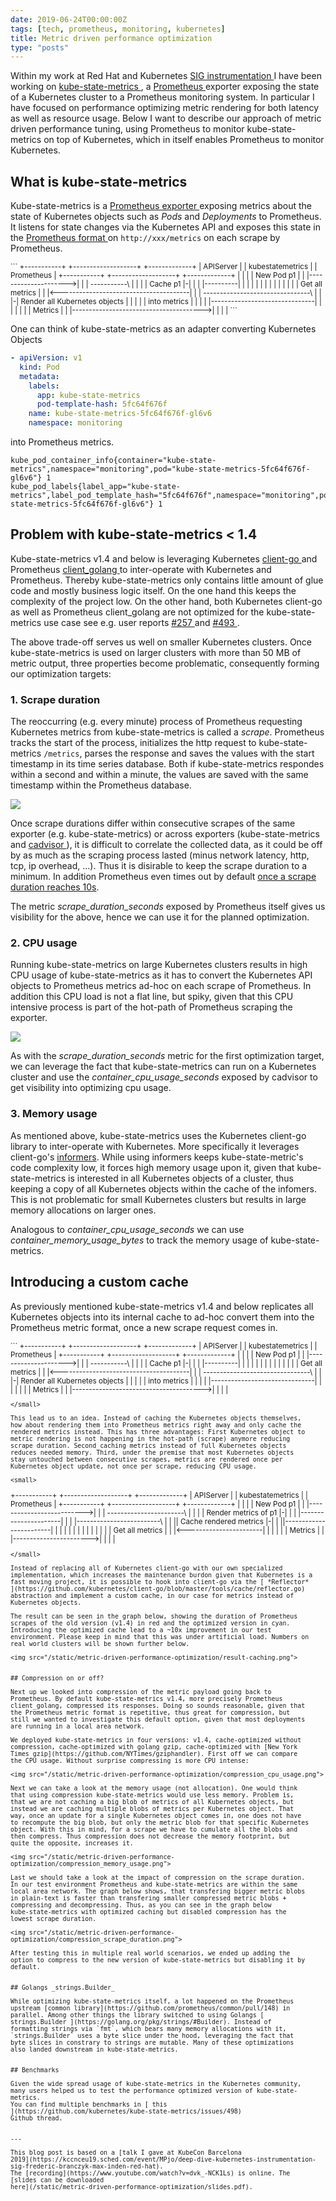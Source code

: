 ```yaml
---
date: 2019-06-24T00:00:00Z
tags: [tech, prometheus, monitoring, kubernetes]
title: Metric driven performance optimization
type: "posts"
---
```



Within my work at Red Hat and Kubernetes [ SIG instrumentation
](https://github.com/kubernetes/community/tree/master/sig-instrumentation) I
have been working on [ kube-state-metrics
](https://github.com/kubernetes/kube-state-metrics/), a [ Prometheus
](https://github.com/prometheus/prometheus) exporter exposing the state of a
Kubernetes cluster to a Prometheus monitoring system. In particular I have
focused on performance optimizing metric rendering for both latency as well as
resource usage. Below I want to describe our approach of metric driven
performance tuning, using Prometheus to monitor kube-state-metrics on top of
Kubernetes, which in itself enables Prometheus to monitor Kubernetes.


## What is kube-state-metrics

Kube-state-metrics is a [ Prometheus exporter
](https://prometheus.io/docs/instrumenting/exporters/) exposing metrics about
the state of Kubernetes objects such as _Pods_ and _Deployments_ to Prometheus.
It listens for state changes via the Kubernetes API and exposes this state in
the [ Prometheus format
](https://github.com/prometheus/docs/blob/master/content/docs/instrumenting/exposition_formats.md#text-format-example)
on `http://xxx/metrics` on each scrape by Prometheus.

<small>
```
+-----------+      +-------------------+                       +-------------+
| APIServer |      | kubestatemetrics  |                       | Prometheus  |
+-----------+      +-------------------+                       +-------------+
      |                      |                                        |
      | New Pod p1           |                                        |
      |--------------------->|                                        |
      |         -----------\ |                                        |
      |         | Cache p1 |-|                                        |
      |         |----------| |                                        |
      |                      |                                        |
      |                      |                                        |
      |                      |                                        |
      |                      |                        Get all metrics |
      |                      |<---------------------------------------|
      |                      | --------------------------------\      |
      |                      |-| Render all Kubernetes objects |      |
      |                      | | into metrics                  |      |
      |                      | |-------------------------------|      |
      |                      |                                        |
      |                      | Metrics                                |
      |                      |--------------------------------------->|
      |                      |                                        |
```
</small>

One can think of kube-state-metrics as an adapter converting Kubernetes Objects

```yaml
- apiVersion: v1
  kind: Pod
  metadata:
    labels:
      app: kube-state-metrics
      pod-template-hash: 5fc64f676f
    name: kube-state-metrics-5fc64f676f-gl6v6
    namespace: monitoring
```

into Prometheus metrics.

```
kube_pod_container_info{container="kube-state-metrics",namespace="monitoring",pod="kube-state-metrics-5fc64f676f-gl6v6"} 1        
kube_pod_labels{label_app="kube-state-metrics",label_pod_template_hash="5fc64f676f",namespace="monitoring",pod="kube-state-metrics-5fc64f676f-gl6v6"} 1
```


## Problem with kube-state-metrics < 1.4

Kube-state-metrics v1.4 and below is leveraging Kubernetes [ client-go
](https://github.com/kubernetes/client-go) and Prometheus [ client_golang
](https://github.com/prometheus/client_golang/) to inter-operate with Kubernetes
and Prometheus. Thereby kube-state-metrics only contains little amount of glue
code and mostly business logic itself. On the one hand this keeps the complexity
of the project low. On the other hand, both Kubernetes client-go as well as
Prometheus client_golang are not optimized for the kube-state-metrics use case
see e.g. user reports [ #257
](https://github.com/kubernetes/kube-state-metrics/issues/257) and [ #493
](https://github.com/kubernetes/kube-state-metrics/issues/257).

The above trade-off serves us well on smaller Kubernetes clusters. Once
kube-state-metrics is used on larger clusters with more than 50 MB of metric
output, three properties become problematic, consequently forming our
optimization targets:


### 1. Scrape duration

The reoccurring (e.g. every minute) process of Prometheus requesting Kubernetes
metrics from kube-state-metrics is called a *scrape*. Prometheus tracks the
start of the process, initializes the http request to kube-state-metrics
`/metrics`, parses the response and saves the values with the start timestamp in
its time series database. Both if kube-state-metrics respondes within a second
and within a minute, the values are saved with the same timestamp within the
Prometheus database.

<img src="/static/metric-driven-performance-optimization/v1.4_scrape_duration_seconds.png">
  
Once scrape durations differ within consecutive scrapes of the same exporter
(e.g. kube-state-metrics) or across exporters (kube-state-metrics and [cadvisor
](https://github.com/google/cadvisor)), it is difficult to correlate the
collected data, as it could be off by as much as the scraping process lasted
(minus network latency, http, tcp, ip overhead, ...). Thus it is disirable to
keep the scrape duration to a minimum. In addition Prometheus even times out by
default [ once a scrape duration reaches
10s](https://prometheus.io/docs/prometheus/latest/configuration/configuration/#configuration-file).

The metric *scrape_duration_seconds* exposed by Prometheus itself gives us
visibility for the above, hence we can use it for the planned optimization.


### 2. CPU usage

Running kube-state-metrics on large Kubernetes clusters results in high CPU
usage of kube-state-metrics as it has to convert the Kubernetes API objects to
Prometheus metrics ad-hoc on each scrape of Prometheus. In addition this CPU
load is not a flat line, but spiky, given that this CPU intensive process is
part of the hot-path of Prometheus scraping the exporter.

<img src="/static/metric-driven-performance-optimization/v1.4_container_cpu_usage_seconds.png">

As with the *scrape_duration_seconds* metric for the first optimization target,
we can leverage the fact that kube-state-metrics can run on a Kubernetes cluster
and use the *container_cpu_usage_seconds* exposed by cadvisor to get visibility
into optimizing cpu usage.


### 3. Memory usage

As mentioned above, kube-state-metrics uses the Kubernetes client-go library to
inter-operate with Kubernetes. More specifically it leverages client-go's
[informers](https://godoc.org/k8s.io/client-go/informers). While using informers
keeps kube-state-metric's code complexity low, it forces high memory usage upon
it, given that kube-state-metrics is interested in all Kubernetes objects of a
cluster, thus keeping a copy of all Kubernetes objects within the cache of the
infomers. This is not problematic for small Kubernetes clusters but results in
large memory allocations on larger ones.

Analogous to *container_cpu_usage_seconds* we can use
*container_memory_usage_bytes* to track the memory usage of kube-state-metrics.


## Introducing a custom cache

As previously mentioned kube-state-metrics v1.4 and below replicates all
Kubernetes objects into its internal cache to ad-hoc convert them into
the Prometheus metric format, once a new scrape request comes in.

<small>
```
+-----------+      +-------------------+                       +-------------+
| APIServer |      | kubestatemetrics  |                       | Prometheus  |
+-----------+      +-------------------+                       +-------------+
      |                      |                                        |
      | New Pod p1           |                                        |
      |--------------------->|                                        |
      |         -----------\ |                                        |
      |         | Cache p1 |-|                                        |
      |         |----------| |                                        |
      |                      |                                        |
      |                      |                                        |
      |                      |                                        |
      |                      |                        Get all metrics |
      |                      |<---------------------------------------|
      |                      | --------------------------------\      |
      |                      |-| Render all Kubernetes objects |      |
      |                      | | into metrics                  |      |
      |                      | |-------------------------------|      |
      |                      |                                        |
      |                      | Metrics                                |
      |                      |--------------------------------------->|
      |                      |                                        |

```
</small>

This lead us to an idea. Instead of caching the Kubernetes objects themselves,
how about rendering them into Prometheus metrics right away and only cache the
rendered metrics instead. This has three advantages: First Kubernetes object to
metric rendering is not happening in the hot-path (scrape) anymore reducing
scrape duration. Second caching metrics instead of full Kubernetes objects
reduces needed memory. Third, under the premise that most Kubernetes objects
stay untouched between consecutive scrapes, metrics are rendered once per
Kubernetes object update, not once per scrape, reducing CPU usage.

<small>
```
+-----------+           +-------------------+       +-------------+
| APIServer |           | kubestatemetrics  |       | Prometheus  |
+-----------+           +-------------------+       +-------------+
      |                           |                        |
      | New Pod p1                |                        |
      |-------------------------->|                        |
      |  -----------------------\ |                        |
      |  | Render metrics of p1 |-|                        |
      |  |----------------------| |                        |
      |-------------------------\ |                        |
      || Cache rendered metrics |-|                        |
      ||------------------------| |                        |
      |                           |                        |
      |                           |                        |
      |                           |                        |
      |                           |        Get all metrics |
      |                           |<-----------------------|
      |                           |                        |
      |                           | Metrics                |
      |                           |----------------------->|
      |                           |                        |


```
</small>

Instead of replacing all of Kubernetes client-go with our own specialized
implementation, which increases the maintenance burdon given that Kubernetes is a
fast moving project, it is possible to hook into client-go via the [ *Reflector*
](https://github.com/kubernetes/client-go/blob/master/tools/cache/reflector.go)
abstraction and implement a custom cache, in our case for metrics instead of
Kubernetes objects.

The result can be seen in the graph below, showing the duration of Prometheus
scrapes of the old version (v1.4) in red and the optimized version in cyan.
Introducing the optimized cache lead to a ~10x improvement in our test
environment. Please keep in mind that this was under artificial load. Numbers on
real world clusters will be shown further below.

<img src="/static/metric-driven-performance-optimization/result-caching.png">


## Compression on or off?

Next up we looked into compression of the metric payload going back to
Prometheus. By default kube-state-metrics v1.4, more precisely Prometheus
client_golang, compressed its responses. Doing so sounds reasonable, given that
the Prometheus metric format is repetitive, thus great for compression, but
still we wanted to investigate this default option, given that most deployments
are running in a local area network.

We deployed kube-state-metrics in four versions: v1.4, cache-optimized without
compression, cache-optimized with golang gzip, cache-optimized with [New York
Times gzip](https://github.com/NYTimes/gziphandler). First off we can compare
the CPU usage. Without surprise compressing is more CPU intense:

<img src="/static/metric-driven-performance-optimization/compression_cpu_usage.png">

Next we can take a look at the memory usage (not allocation). One would think
that using compression kube-state-metrics would use less memory. Problem is,
that we are not caching a big blob of metrics of all Kubernetes objects, but
instead we are caching multiple blobs of metrics per Kubernetes object. That
way, once an update for a single Kubernetes object comes in, one does not have
to recompute the big blob, but only the metric blob for that specific Kubernetes
object. With this in mind, for a scrape we have to cumulate all the blobs and
then compress. Thus compression does not decrease the memory footprint, but
quite the opposite, increases it.

<img src="/static/metric-driven-performance-optimization/compression_memory_usage.png">

Last we should take a look at the impact of compression on the scrape duration.
In our test environment Prometheus and kube-state-metrics are within the same
local area network. The graph below shows, that transfering bigger metric blobs
in plain-text is faster than transfering smaller compressed metric blobs +
compressing and decompressing. Thus, as you can see in the graph below
kube-state-metrics with optimized caching but disabled compression has the
lowest scrape duration.

<img src="/static/metric-driven-performance-optimization/compression_scrape_duration.png">

After testing this in multiple real world scenarios, we ended up adding the
option to compress to the new version of kube-state-metrics but disabling it by
default.


## Golangs _strings.Builder_

While optimizing kube-state-metrics itself, a lot happened on the Prometheus
upstream [common library](https://github.com/prometheus/common/pull/148) in
parallel. Among other things the library switched to using Golangs [
strings.Builder ](https://golang.org/pkg/strings/#Builder). Instead of
formatting strings via `fmt`, which bears many memory allocations with it,
`strings.Builder` uses a byte slice under the hood, leveraging the fact that
byte slices in constrary to strings are mutable. Many of these optimizations
also landed downstream in kube-state-metrics.


## Benchmarks

Given the wide spread usage of kube-state-metrics in the Kubernetes community,
many users helped us to test the performance optimized version of kube-state-metrics.
You can find multiple benchmarks in [ this
](https://github.com/kubernetes/kube-state-metrics/issues/498)
Github thread.


---

This blog post is based on a [talk I gave at KubeCon Barcelona
2019](https://kccnceu19.sched.com/event/MPjo/deep-dive-kubernetes-instrumentation-sig-frederic-branczyk-max-inden-red-hat).
The [recording](https://www.youtube.com/watch?v=dvk_-NCK1Ls) is online. The
[slides can be downloaded
here](/static/metric-driven-performance-optimization/slides.pdf).
